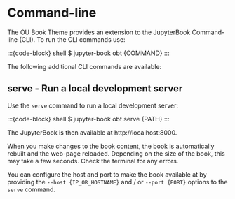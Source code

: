 # Command-line

The OU Book Theme provides an extension to the JupyterBook Command-line (CLI). To run
the CLI commands use:

:::{code-block} shell
$ jupyter-book obt {COMMAND}
:::

The following additional CLI commands are available:

## serve - Run a local development server

Use the `serve` command to run a local development server:

:::{code-block} shell
$ jupyter-book obt serve {PATH}
:::

The JupyterBook is then available at http://localhost:8000.

When you make changes to the book content, the book is automatically rebuilt and the web-page reloaded.
Depending on the size of the book, this may take a few seconds. Check the terminal for any errors.

You can configure the host and port to make the book available at by providing the `--host {IP_OR_HOSTNAME}`
and / or `--port {PORT}` options to the `serve` command.
